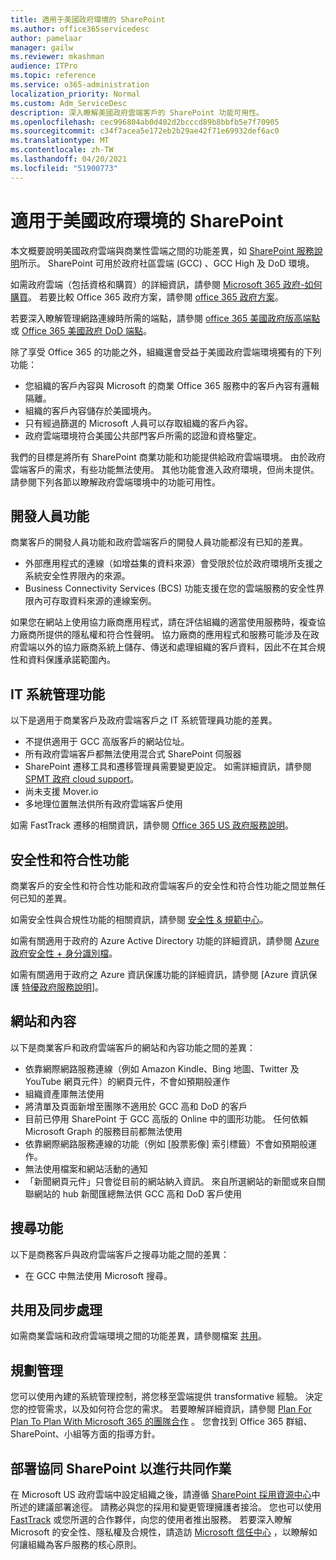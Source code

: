 ```yaml
---
title: 適用于美國政府環境的 SharePoint
ms.author: office365servicedesc
author: pamelaar
manager: gailw
ms.reviewer: mkashman
audience: ITPro
ms.topic: reference
ms.service: o365-administration
localization_priority: Normal
ms.custom: Adm_ServiceDesc
description: 深入瞭解美國政府雲端客戶的 SharePoint 功能可用性。
ms.openlocfilehash: cec996804ab0d402d2bcccd89b8bbfb5e7f70905
ms.sourcegitcommit: c34f7acea5e172eb2b29ae42f71e69932def6ac0
ms.translationtype: MT
ms.contentlocale: zh-TW
ms.lasthandoff: 04/20/2021
ms.locfileid: "51900773"
---
```

# <a name="sharepoint-for-us-government-environments"></a>適用于美國政府環境的 SharePoint

本文概要說明美國政府雲端與商業性雲端之間的功能差異，如 [SharePoint 服務說明](../../sharepoint-online-service-description/sharepoint-online-service-description.md)所示。 SharePoint 可用於政府社區雲端 (GCC) 、GCC High 及 DoD 環境。 

如需政府雲端（包括資格和購買）的詳細資訊，請參閱 [Microsoft 365 政府-如何購買](./microsoft-365-government-how-to-buy.md)。 若要比較 Office 365 政府方案，請參閱 [office 365 政府方案](https://www.microsoft.com/microsoft-365/government/compare-office-365-government-plans?rtc=1#EligibilityRequirements)。

若要深入瞭解管理網路連線時所需的端點，請參閱 [office 365 美國政府版高端點](/office365/enterprise/office-365-u-s-government-gcc-high-endpoints#sharepoint-online-and-onedrive-for-business) 或 [Office 365 美國政府 DoD 端點](/office365/enterprise/office-365-u-s-government-dod-endpoints#sharepoint-online-and-onedrive-for-business)。

除了享受 Office 365 的功能之外，組織還會受益于美國政府雲端環境獨有的下列功能：

-   您組織的客戶內容與 Microsoft 的商業 Office 365 服務中的客戶內容有邏輯隔離。
-   組織的客戶內容儲存於美國境內。
-   只有經過篩選的 Microsoft 人員可以存取組織的客戶內容。
-   政府雲端環境符合美國公共部門客戶所需的認證和資格鑒定。

我們的目標是將所有 SharePoint 商業功能和功能提供給政府雲端環境。 由於政府雲端客戶的需求，有些功能無法使用。 其他功能會進入政府環境，但尚未提供。 請參閱下列各節以瞭解政府雲端環境中的功能可用性。

## <a name="developer-features"></a>開發人員功能

商業客戶的開發人員功能和政府雲端客戶的開發人員功能都沒有已知的差異。

- 外部應用程式的連線（如增益集的資料來源）會受限於位於政府環境所支援之系統安全性界限內的來源。
- Business Connectivity Services (BCS) 功能支援在您的雲端服務的安全性界限內可存取資料來源的連線案例。

如果您在網站上使用協力廠商應用程式，請在評估組織的適當使用服務時，複查協力廠商所提供的隱私權和符合性聲明。 協力廠商的應用程式和服務可能涉及在政府雲端以外的協力廠商系統上儲存、傳送和處理組織的客戶資料，因此不在其合規性和資料保護承諾範圍內。 

## <a name="it-admin-features"></a>IT 系統管理功能

以下是適用于商業客戶及政府雲端客戶之 IT 系統管理員功能的差異。

- 不提供適用于 GCC 高版客戶的網站位址。
- 所有政府雲端客戶都無法使用混合式 SharePoint 伺服器
- SharePoint 遷移工具和遷移管理員需要變更設定。 如需詳細資訊，請參閱 [SPMT 政府 cloud support](/sharepointmigration/spmt-install-issues#government-cloud-support)。
- 尚未支援 Mover.io
- 多地理位置無法供所有政府雲端客戶使用

如需 FastTrack 遷移的相關資訊，請參閱 [Office 365 US 政府服務說明](./office-365-us-government.md#data-migrations-performed-by-fasttrack)。

## <a name="security-and-compliance-features"></a>安全性和符合性功能

商業客戶的安全性和符合性功能和政府雲端客戶的安全性和符合性功能之間並無任何已知的差異。

如需安全性與合規性功能的相關資訊，請參閱 [安全性 & 規範中心](../office-365-securitycompliance-center.md)。

如需有關適用于政府的 Azure Active Directory 功能的詳細資訊，請參閱 [Azure 政府安全性 + 身分識別檔](/azure/azure-government/documentation-government-services-securityandidentity#azure-active-directory)。 

如需有關適用于政府之 Azure 資訊保護功能的詳細資訊，請參閱 [Azure 資訊保護 [特優政府服務說明](/enterprise-mobility-security/solutions/ems-aip-premium-govt-service-description)]。 

## <a name="sites-and-content"></a>網站和內容

以下是商業客戶和政府雲端客戶的網站和內容功能之間的差異：

- 依靠網際網路服務連線（例如 Amazon Kindle、Bing 地圖、Twitter 及 YouTube 網頁元件）的網頁元件，不會如預期般運作
- 組織資產庫無法使用
- 將清單及頁面新增至團隊不適用於 GCC 高和 DoD 的客戶
- 目前已停用 SharePoint 于 GCC 高版的 Online 中的圖形功能。 任何依賴 Microsoft Graph 的服務目前都無法使用
- 依靠網際網路服務連線的功能（例如 [股票影像] 索引標籤）不會如預期般運作。
- 無法使用檔案和網站活動的通知
- 「新聞網頁元件」只會從目前的網站納入資訊。 來自所選網站的新聞或來自關聯網站的 hub 新聞匯總無法供 GCC 高和 DoD 客戶使用

## <a name="search-features"></a>搜尋功能

以下是商務客戶與政府雲端客戶之搜尋功能之間的差異：

- 在 GCC 中無法使用 Microsoft 搜尋。

## <a name="sharing-and-sync"></a>共用及同步處理

如需商業雲端和政府雲端環境之間的功能差異，請參閱檔案 [共用](./gcc-high-and-dod.md#file-sharing)。

## <a name="plan-for-governance"></a>規劃管理

您可以使用內建的系統管理控制，將您移至雲端提供 transformative 經驗。 決定您的控管需求，以及如何符合您的需求。 若要瞭解詳細資訊，請參閱 [Plan For Plan To Plan With Microsoft 365 的團隊合作](https://resources.techcommunity.microsoft.com/teamwork-governance/) 。 您會找到 Office 365 群組、SharePoint、小組等方面的指導方針。

## <a name="deploy-sharepoint-for-collaboration"></a>部署協同 SharePoint 以進行共同作業

在 Microsoft US 政府雲端中設定組織之後，請遵循 [SharePoint 採用資源中心](https://resources.techcommunity.microsoft.com/resources/SharePoint-adoption/)中所述的建議部署途徑。 請務必與您的採用和變更管理擁護者接洽。
您也可以使用 [FastTrack](https://www.microsoft.com/fasttrack) 或您所選的合作夥伴，向您的使用者推出服務。
若要深入瞭解 Microsoft 的安全性、隱私權及合規性，請造訪 [Microsoft 信任中心](https://www.microsoft.com/trust-center) ，以瞭解如何讓組織為客戶服務的核心原則。
